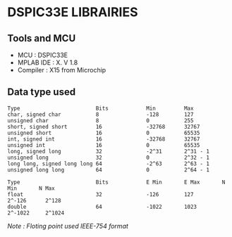 DSPIC33E LIBRAIRIES
=================

Tools and MCU
-----------------

- MCU       :  DSPIC33E
- MPLAB IDE : X. V 1.8
- Compiler  :  X15 from Microchip

Data type used
-----------------

    Type						Bits			Min			Max
    char, signed char 			8 				-128 		127
    unsigned char 				8 				0		 	255
    short, signed short			16 				-32768 		32767
    unsigned short 				16 				0 			65535
    int, signed int 			16 				-32768 		32767
    unsigned int 				16 				0 			65535
    long, signed long 			32 				-2^31 		2^31 - 1
    unsigned long 				32 				0			2^32 - 1
    long long, signed long long 64 				-2^63 		2^63 - 1
    unsigned long long 			64 				0 			2^64 - 1

    Type 						Bits 			E Min 		E Max 		N Min 		N Max
    float 						32 				-126 		127 		2^-126 		2^128
    double 						64 				-1022 		1023 		2^-1022 	2^1024


*Note : Floting point used IEEE-754 format*
